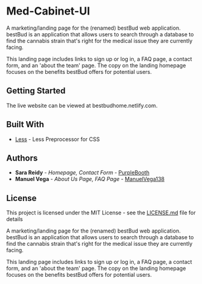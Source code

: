 # Med-Cabinet-UI
A marketing/landing page for the (renamed) bestBud web application. bestBud is an application that allows users to search through a database to find the cannabis strain that's right for the medical issue they are currently facing.

This landing page includes links to sign up or log in, a FAQ page, a contact form, and an 'about the team' page. The copy on the landing homepage focuses on the benefits bestBud offers for potential users.

## Getting Started

The live website can be viewed at bestbudhome.netlify.com. 

## Built With

* [Less](http://lesscss.org/#) - Less Preprocessor for CSS

## Authors

* **Sara Reidy** - *Homepage, Contact Form* - [PurpleBooth](https://github.com/reidysj)
* **Manuel Vega** - *About Us Page, FAQ Page* - [ManuelVega138](https://github.com/manuelvega138)

## License

This project is licensed under the MIT License - see the [LICENSE.md](LICENSE.md) file for details

A marketing/landing page for the (renamed) bestBud web application. bestBud is an application that allows users to search through a database to find the cannabis strain that's right for the medical issue they are currently facing. 

This landing page includes links to sign up or log in, a FAQ page, a contact form, and an 'about the team' page. The copy on the landing homepage focuses on the benefits bestBud offers for potential users.

